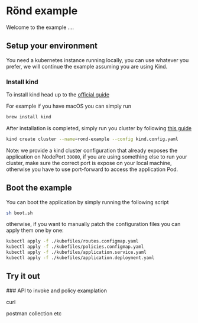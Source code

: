 # Rönd example

Welcome to the example ....


## Setup your environment

You need a kubernetes instance running locally, you can use whatever you prefer, we will continue the example assuming you are using Kind.

### Install kind

To install kind head up to the [official guide](https://kind.sigs.k8s.io/docs/user/quick-start/#installation)

For example if you have macOS you can simply run

```sh
brew install kind
```

After installation is completed, simply run you cluster by following [this guide](https://kind.sigs.k8s.io/docs/user/quick-start/#creating-a-cluster)

```sh
kind create cluster --name=rond-example --config kind.config.yaml
```

Note: we provide a kind cluster configuration that already exposes the application on NodePort `30000`, if you are using something else to run your cluster, make sure the correct port is expose on your local machine, otherwise you have to use port-forward to access the application Pod.

## Boot the example

You can boot the application by simply running the following script

```sh
sh boot.sh
```

otherwise, if you want to manually patch the configuration files you can apply them one by one:

```sh
kubectl apply -f ./kubefiles/routes.configmap.yaml
kubectl apply -f ./kubefiles/policies.configmap.yaml
kubectl apply -f ./kubefiles/application.service.yaml
kubectl apply -f ./kubefiles/application.deployment.yaml
```


## Try it out


### API to invoke and policy examplation


curl 

postman collection etc
